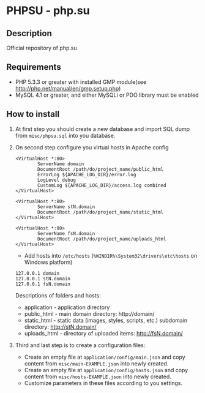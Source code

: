 # PHPSU - php.su

## Description

Official repository of php.su

## Requirements

  * PHP 5.3.3 or greater with installed GMP module(see http://php.net/manual/en/gmp.setup.php)
  * MySQL 4.1 or greater, and either MySQLi or PDO library must be enabled

## How to install

1. At first step you should create a new database and import SQL dump from `misc/phpsu.sql` into you database.
2. On second step configure you virtual hosts in Apache config

   ```apacheconf
   <VirtualHost *:80>
           ServerName domain
           DocumentRoot /path/do/project_name/public_html
           ErrorLog ${APACHE_LOG_DIR}/error.log
           LogLevel debug
           CustomLog ${APACHE_LOG_DIR}/access.log combined
   </VirtualHost>

   <VirtualHost *:80>
           ServerName stN.domain
           DocumentRoot /path/do/project_name/static_html
   </VirtualHost>

   <VirtualHost *:80>
           ServerName fsN.domain
           DocumentRoot /path/do/project_name/uploads_html
   </VirtualHost>
   ```

   * Add hosts into `/etc/hosts` (`%WINDIR%\System32\drivers\etc\hosts` on Windows platform)

   ```batchfile
   127.0.0.1 domain
   127.0.0.1 stN.domain
   127.0.0.1 fsN.domain
   ```

   Descriptions of folders and hosts:
   * application  - application directory
   * public_html  - main domain directory: http://domain/
   * static_html  - static data (images, styles, scripts, etc.) subdomain directory: http://stN.domain/
   * uploads_html - directory of uploaded items: http://fsN.domain/

3. Third and last step is to create a configuration files:
   * Create an empty file at `application/config/main.json` and copy content from `misc/main-EXAMPLE.json` into newly created.
   * Create an empty file at `application/config/hosts.json` and copy content from `misc/hosts-EXAMPLE.json` into newly created.
   * Customize parameters in these files according to you settings.
